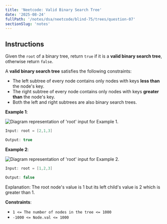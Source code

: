 ```yaml
---
title: 'Neetcode: Valid Binary Search Tree'
date: '2025-08-24'
fullPath: '/notes/dsa/neetcode/blind-75/trees/question-07'
sectionSlug: 'notes'
---
```


## Instructions

Given the `root` of a binary tree, return `true` if it is a **valid binary search tree**, otherwise return `false`.

A **valid binary search tree** satisfies the following constraints:

- The left subtree of every node contains only nodes with keys **less than** the node's key.
- The right subtree of every node contains only nodes with keys **greater than** the node's key.
- Both the left and right subtrees are also binary search trees.

**Example 1**:

<img src="https://imagedelivery.net/CLfkmk9Wzy8_9HRyug4EVA/18f9a316-8dc2-4e11-d304-51204454ac00/public" alt="Diagram representation of 'root' input for Example 1.">

```Java
Input: root = [2,1,3]

Output: true
```

**Example 2**:

<img src="https://imagedelivery.net/CLfkmk9Wzy8_9HRyug4EVA/6f14cb8d-efad-4221-2beb-fba2b19c8a00/public" alt="Diagram representation of 'root' input for Example 2.">

```Java
Input: root = [1,2,3]

Output: false
```

Explanation: The root node's value is 1 but its left child's value is 2 which is greater than 1.

**Constraints**:

- `1 <= The number of nodes in the tree <= 1000`
- `-1000 <= Node.val <= 1000`
